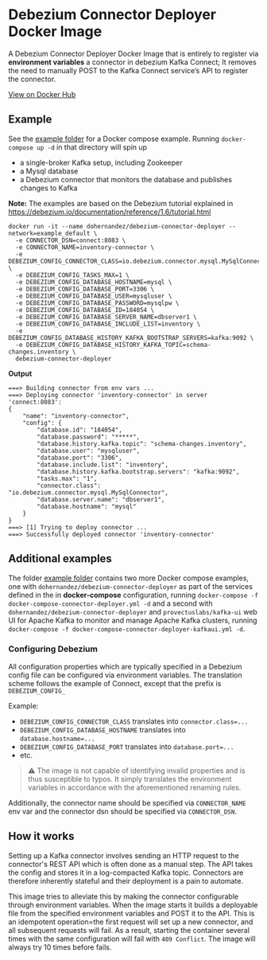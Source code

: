 # Debezium Connector Deployer Docker Image

A Debezium Connector Deployer Docker Image that is entirely to register via **environment variables** a connector in debezium Kafka Connect; It removes the need to manually POST to the Kafka Connect service’s API to register the connector.

[View on Docker Hub](https://hub.docker.com/r/dohernandez/debezium-connector-deployer)

## Example

See the [example folder](./example) for a Docker compose example. Running `docker-compose up -d` in that directory will spin up
* a single-broker Kafka setup, including Zookeeper
* a Mysql database
* a Debezium connector that monitors the database and publishes changes to Kafka

**Note:**
The examples are based on the Debezium tutorial explained in https://debezium.io/documentation/reference/1.6/tutorial.html

```shell
docker run -it --name dohernandez/debezium-connector-deployer --network=example_default \
  -e CONNECTOR_DSN=connect:8083 \
  -e CONNECTOR_NAME=inventory-connector \
  -e DEBEZIUM_CONFIG_CONNECTOR_CLASS=io.debezium.connector.mysql.MySqlConnector \
  -e DEBEZIUM_CONFIG_TASKS_MAX=1 \
  -e DEBEZIUM_CONFIG_DATABASE_HOSTNAME=mysql \
  -e DEBEZIUM_CONFIG_DATABASE_PORT=3306 \
  -e DEBEZIUM_CONFIG_DATABASE_USER=mysqluser \
  -e DEBEZIUM_CONFIG_DATABASE_PASSWORD=mysqlpw \
  -e DEBEZIUM_CONFIG_DATABASE_ID=184054 \
  -e DEBEZIUM_CONFIG_DATABASE_SERVER_NAME=dbserver1 \
  -e DEBEZIUM_CONFIG_DATABASE_INCLUDE_LIST=inventory \
  -e DEBEZIUM_CONFIG_DATABASE_HISTORY_KAFKA_BOOTSTRAP_SERVERS=kafka:9092 \
  -e DEBEZIUM_CONFIG_DATABASE_HISTORY_KAFKA_TOPIC=schema-changes.inventory \
  debezium-connector-deployer
```
**Output**

```shell
===> Building connector from env vars ...
===> Deploying connector 'inventory-connector' in server 'connect:8083':
{
    "name": "inventory-connector",
    "config": {
        "database.id": "184054",
        "database.password": "*****",
        "database.history.kafka.topic": "schema-changes.inventory",
        "database.user": "mysqluser",
        "database.port": "3306",
        "database.include.list": "inventory",
        "database.history.kafka.bootstrap.servers": "kafka:9092",
        "tasks.max": "1",
        "connector.class": "io.debezium.connector.mysql.MySqlConnector",
        "database.server.name": "dbserver1",
        "database.hostname": "mysql"
    }
}
===> [1] Trying to deploy connector ...
===> Successfully deployed connector 'inventory-connector'
```

## Additional examples

The folder [example folder](./example) contains two more Docker compose examples, one with `dohernandez/debezium-connector-deployer` as part of the services defined in the in **docker-compose** configuration, running `docker-compose -f docker-compose-connector-deployer.yml -d`  and a second with `dohernandez/debezium-connector-deployer` and `provectuslabs/kafka-ui` web UI for Apache Kafka to monitor and manage Apache Kafka clusters, running `docker-compose -f docker-compose-connector-deployer-kafkaui.yml -d`.


### Configuring Debezium

All configuration properties which are typically specified in a Debezium config file can be configured via environment variables. The translation scheme follows the example of Connect, except that the prefix is `DEBEZIUM_CONFIG_`

Example:
* `DEBEZIUM_CONFIG_CONNECTOR_CLASS` translates into `connector.class=...`
* `DEBEZIUM_CONFIG_DATABASE_HOSTNAME` translates into `database.hostname=...`
* `DEBEZIUM_CONFIG_DATABASE_PORT` translates into `database.port=...`
* etc.

> ⚠️ The image is not capable of identifying invalid properties and is thus susceptible to typos. It simply translates the environment variables in accordance with the aforementioned renaming rules.

Additionally, the connector name should be specified via `CONNECTOR_NAME` env var and the connector dsn should be specified via `CONNECTOR_DSN`.

## How it works
Setting up a Kafka connector involves sending an HTTP request to the connector's REST API which is often done as a manual step. The API takes the config and stores it in a log-compacted Kafka topic. Connectors are therefore inherently stateful and their deployment is a pain to automate.

This image tries to alleviate this by making the connector configurable through environment variables. When the image starts it builds a deployable file from the specified environment variables and POST it to the API. This is an idempotent operation=the first request will set up a new connector, and all subsequent requests will fail. As a result, starting the container several times with the same configuration will fail with `409 Conflict`. The image will always try 10 times before fails.

